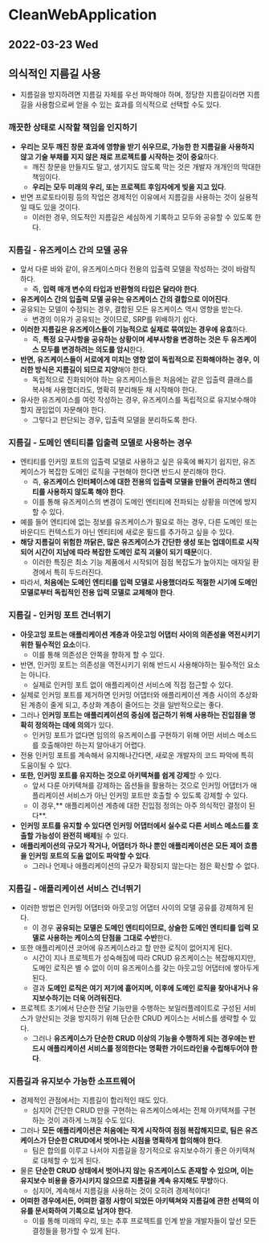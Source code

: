 # CleanWebApplication
## 2022-03-23 Wed

## 의식적인 지름길 사용
* 지름길을 방지하려면 지름길 자체를 우선 파악해야 하며, 정당한 지름길이라면 지름길을 사용함으로써 얻을 수 있는 효과를 의식적으로 선택할 수도 있다.

### 깨끗한 상태로 시작할 책임을 인지하기
* **우리는 모두 깨진 창문 효과에 영향을 받기 쉬우므로, 가능한 한 지름길을 사용하지 않고 기술 부채를 지지 않은 채로 프로젝트를 시작하는 것이 중요**하다.
  * 깨진 창문을 만들지도 말고, 생기지도 않도록 막는 것은 개발자 개개인의 막대한 책임이다.
  * **우리는 모두 미래의 우리, 또는 프로젝트 후임자에게 빚을 지고 있다**.
* 반면 프로토타이핑 등의 작업은 경제적인 이유에서 지름길을 사용하는 것이 실용적일 때도 있을 것이다.
  * 이러한 경우, 의도적인 지름길은 세심하게 기록하고 모두와 공유할 수 있도록 한다.

### 지름길 - 유즈케이스 간의 모델 공유
* 앞서 다룬 바와 같이, 유즈케이스마다 전용의 입출력 모델을 작성하는 것이 바람직하다.
  * 즉, **입력 매개 변수의 타입과 반환형의 타입은 달라야 한다**.
* **유즈케이스 간의 입출력 모델 공유는 유즈케이스 간의 결합으로 이어진다**.
* 공유되는 모델이 수정되는 경우, 결합된 모든 유즈케이스 역시 영향을 받는다.
  * 변경의 이유가 공유되는 것이므로, SRP를 위배하기 쉽다.
* **이러한 지름길은 유즈케이스들이 기능적으로 실제로 묶여있는 경우에 유효**하다.
  * 즉, **특정 요구사항을 공유하는 상황이며 세부사항을 변경하는 것은 두 유즈케이스 모두를 변경하려는 의도를 암시**한다.
* **반면, 유즈케이스들이 서로에게 미치는 영향 없이 독립적으로 진화해야하는 경우, 이러한 방식은 지름길이 되므로 지양**해야 한다.
  * 독립적으로 진화되어야 하는 유즈케이스들은 처음에는 같은 입출력 클래스를 복사해 사용했더라도, 명확히 분리해둔 채 시작해야 한다.
* 유사한 유즈케이스를 여럿 작성하는 경우, 유즈케이스를 독립적으로 유지보수해야 할지 끊임없이 자문해야 한다.
  * 그렇다고 판단되는 경우, 입출력 모델을 분리하도록 한다.

### 지름길 - 도메인 엔티티를 입출력 모델로 사용하는 경우
* 엔티티를 인커밍 포트의 입출력 모델로 사용하고 싶은 유혹에 빠지기 쉽지만, 유즈케이스가 복잡한 도메인 로직을 구현해야 한다면 반드시 분리해야 한다.
  * 즉, **유즈케이스 인터페이스에 대한 전용의 입출력 모델을 만들어 관리하고 엔티티를 사용하지 않도록 해야 한다**.
  * 이를 통해 유즈케이스의 변경이 도메인 엔티티에 전파되는 상황을 미연에 방지할 수 있다.
* 예를 들어 엔티티에 없는 정보를 유즈케이스가 필요로 하는 경우, 다른 도메인 또는 바운디드 컨텍스트가 아닌 엔티티에 새로운 필드를 추가하고 싶을 수 있다.
* **해당 지름길이 위험한 까닭은, 많은 유즈케이스가 간단한 생성 또는 업데이트로 시작되어 시간이 지남에 따라 복잡한 도메인 로직 괴물이 되기 때문**이다.
  * 이러한 특징은 최소 기능 제품에서 시작되어 점점 복잡도가 높아지는 애자일 환경에서 특히 두드러진다.
* 따라서, **처음에는 도메인 엔티티를 입력 모델로 사용했더라도 적절한 시기에 도메인 모델로부터 독립적인 전용 입력 모델로 교체해야 한다**. 

### 지름길 - 인커밍 포트 건너뛰기
* **아웃고잉 포트는 애플리케이션 계층과 아웃고잉 어댑터 사이의 의존성을 역전시키기 위한 필수적인 요소**이다.
  * 이를 통해 의존성은 안쪽을 향하게 할 수 있다.
* 반면, 인커밍 포트는 의존성을 역전시키기 위해 반드시 사용해야하는 필수적인 요소는 아니다.
  * 실제로 인커밍 포트 없이 애플리케이션 서비스에 직접 접근할 수 있다.
* 실제로 인커밍 포트를 제거하면 인커밍 어댑터와 애플리케이션 계층 사이의 추상화된 계층이 줄게 되고, 추상화 계층이 줄어드는 것을 일반적으로는 좋다.
* 그러나 **인커밍 포트는 애플리케이션의 중심에 접근하기 위해 사용하는 진입점을 명확히 정의하는 데에 의의**가 있다.
  * 인커밍 포트가 없다면 임의의 유즈케이스를 구현하기 위해 어떤 서비스 메소드를 호출해야만 하는지 알아내기 어렵다.
* 전용 인커밍 포트를 계속해서 유지해나간다면, 새로운 개발자의 코드 파악에 특히 도움이될 수 있다.
* **또한, 인커밍 포트를 유지하는 것으로 아키텍쳐를 쉽게 강제**할 수 있다.
  * 앞서 다룬 아키텍쳐를 강제하는 옵션들을 활용하는 것으로 인커밍 어댑터가 애플리케이션 서비스가 아닌 인커밍 포트만 호출할 수 있도록 강제할 수 있다.
  * 이 경우,** 애플리케이션 계층에 대한 진입점 정의는 아주 의식적인 결정이 된다**.
* **인커밍 포트를 유지할 수 있다면 인커밍 어댑터에서 실수로 다른 서비스 메소드를 호출할 가능성이 완전히 배제**될 수 있다.
* **애플리케이션의 규모가 작거나, 어댑터가 하나 뿐인 애플리케이션은 모든 제어 흐름을 인커밍 포트의 도움 없이도 파악할 수 있다**.
  * 그러나 언제나 애플리케이션의 규모가 확장되지 않는다는 점은 확신할 수 없다.

### 지름길 - 애플리케이션 서비스 건너뛰기
* 이러한 방법은 인커밍 어댑터와 아웃고잉 어댑터 사이의 모델 공유를 강제하게 된다.
  * 이 경우 **공유되는 모델은 도메인 엔티티이므로, 상술한 도메인 엔티티를 입력 모델로 사용하는 케이스의 단점을 그대로 수반**한다.
* 또한 애플리케이션 코어에 유즈케이스라고 할 만한 로직이 없어지게 된다.
  * 시간이 지나 프로젝트가 성숙해짐에 따라 CRUD 유즈케이스는 복잡해지지만, 도메인 로직은 별 수 없이 이미 유즈케이스를 갖는 아웃고잉 어댑터에 쌓아두게 된다.
  * 결과 **도메인 로직은 여기 저기에 흩어지며, 이후에 도메인 로직을 찾아내거나 유지보수하기는 더욱 어려워진다**.  
* 프로젝트 초기에서 단순한 전달 기능만을 수행하는 보일러플레이트로 구성된 서비스가 양산되는 것을 방지하기 위해 단순한 CRUD 케이스는 서비스를 생략할 수 있다.
  * 그러나 **유즈케이스가 단순한 CRUD 이상의 기능을 수행하게 되는 경우에는 반드시 애플리케이션 서비스를 정의한다는 명확한 가이드라인을 수립해두어야 한다**.

### 지름길과 유지보수 가능한 소프트웨어
* 경제적인 관점에서는 지름길이 합리적인 때도 있다.
  * 심지어 간단한 CRUD 만을 구현하는 유즈케이스에서는 전체 아키텍쳐를 구현하는 것이 과하게 느껴질 수도 있다.
* 그러나 **모든 애플리케이션은 처음에는 작게 시작하여 점점 복잡해지므로, 팀은 유즈케이스가 단순한 CRUD에서 벗어나는 시점을 명확하게 합의해야 한다**.
  * 팀은 합의를 이루고 나서야 지름길을 장기적으로 유지보수하기 좋은 아키텍쳐로 대체할 수 있게 된다.
* 물론 **단순한 CRUD 상태에서 벗어나지 않는 유즈케이스도 존재할 수 있으며, 이는 유지보수 비용을 증가시키지 않으므로 지름길을 계속 유지해도 무방**하다.
  * 심지어, 계속해서 지름길을 사용하는 것이 오히려 경제적이다!
* **어떠한 경우에서든, 어떠한 결정 사항이 되었든 아키텍쳐와 지름길에 관한 선택의 이유를 문서화하여 기록으로 남겨야 한다**.
  * 이를 통해 미래의 우리, 또는 추후 프로젝트를 인계 받을 개발자들이 앞선 모든 결정들을 평가할 수 있게 된다.